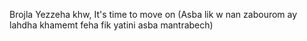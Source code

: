 Brojla Yezzeha khw, It's time to move on 
 (Asba lik w nan zabourom ay lahdha khamemt feha fik yatini asba mantrabech) 


